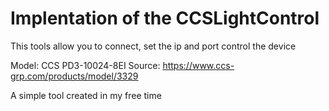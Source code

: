 # Implentation of the CCSLightControl

This tools allow you to connect, set the ip and port
control the device

Model: CCS PD3-10024-8EI
Source: https://www.ccs-grp.com/products/model/3329

A simple tool created in my free time

